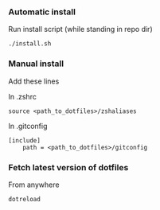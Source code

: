 ### Automatic install

Run install script (while standing in repo dir)

```
./install.sh
```

### Manual install

Add these lines

In .zshrc
```
source <path_to_dotfiles>/zshaliases
```

In .gitconfig
```
[include]
	path = <path_to_dotfiles>/gitconfig
```

### Fetch latest version of dotfiles

From anywhere

```
dotreload
```
